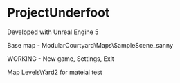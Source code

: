 # ProjectUnderfoot

Developed with Unreal Engine 5

Base map - ModularCourtyard\Maps\SampleScene_sanny

WORKING - New game, Settings, Exit

Map Levels\Yard2 for mateial test